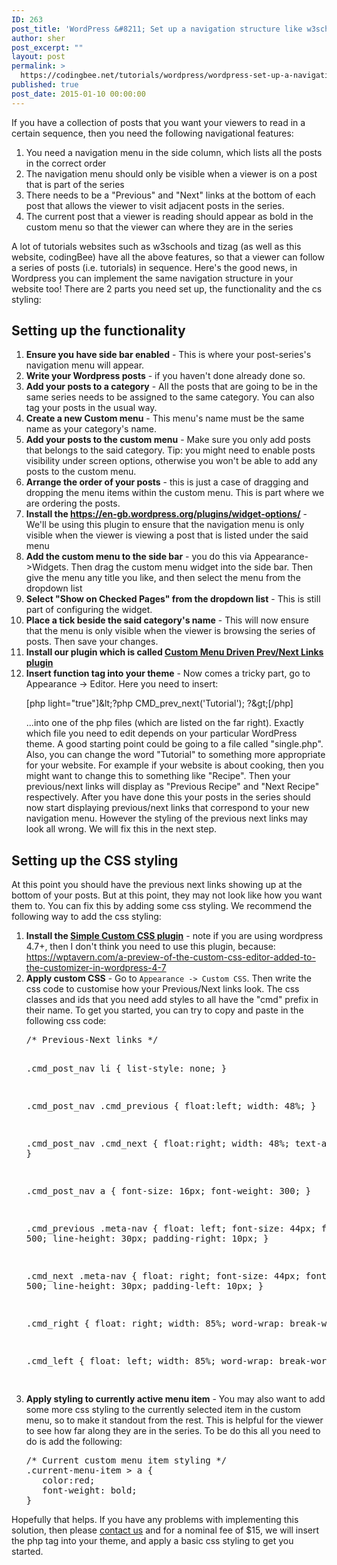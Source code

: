 ```yaml
---
ID: 263
post_title: 'WordPress &#8211; Set up a navigation structure like w3schools and tutorialspoint'
author: sher
post_excerpt: ""
layout: post
permalink: >
  https://codingbee.net/tutorials/wordpress/wordpress-set-up-a-navigation-structure-like-w3schools-and-tutorialspoint
published: true
post_date: 2015-01-10 00:00:00
---
```

If you have a collection of posts that you want your viewers to read in a certain sequence, then you need the following navigational features:
<ol>
 	<li>You need a navigation menu in the side column, which lists all the posts in the correct order</li>
 	<li>The navigation menu should only be visible when a viewer is on a post that is part of the series</li>
 	<li>There needs to be a "Previous" and "Next" links at the bottom of each post that allows the viewer to visit adjacent posts in the series.</li>
 	<li>The current post that a viewer is reading should appear as bold in the custom menu so that the viewer can where they are in the series</li>
</ol>
A lot of tutorials websites such as w3schools and tizag (as well as this website, codingBee) have all the above features, so that a viewer can follow a series of posts (i.e. tutorials) in sequence. Here's the good news, in Wordpress you can implement the same navigation structure in your website too! There are 2 parts you need set up, the functionality and the cs styling:
<h2>Setting up the functionality</h2>
<ol>
 	<li><strong>Ensure you have side bar enabled</strong> - This is where your post-series's navigation menu will appear.</li>
 	<li><strong>Write your Wordpress posts</strong> - if you haven't done already done so.</li>
 	<li><strong>Add your posts to a category</strong> - All the posts that are going to be in the same series needs to be assigned to the same category. You can also tag your posts in the usual way.</li>
 	<li><strong>Create a new Custom menu</strong> - This menu's name must be the same name as your category's name.</li>
 	<li><strong>Add your posts to the custom menu</strong> - Make sure you only add posts that belongs to the said category. Tip: you might need to enable posts visibility under screen options, otherwise you won't be able to add any posts to the custom menu.</li>
 	<li><strong>Arrange the order of your posts</strong> - this is just a case of dragging and dropping the menu items within the custom menu. This is part where we are ordering the posts.</li>
 	<li><strong>Install the <a href="https://en-gb.wordpress.org/plugins/widget-options/" target="_blank" rel="nofollow noopener">https://en-gb.wordpress.org/plugins/widget-options/</a></strong> - We'll be using this plugin to ensure that the navigation menu is only visible when the viewer is viewing a post that is listed under the said menu</li>
 	<li><strong>Add the custom menu to the side bar</strong> - you do this via Appearance-&gt;Widgets. Then drag the custom menu widget into the side bar. Then give the menu any title you like, and then select the menu from the dropdown list</li>
 	<li><strong>Select "Show on Checked Pages" from the dropdown list</strong> - This is still part of configuring the widget.</li>
 	<li><strong>Place a tick beside the said category's name</strong> - This will now ensure that the menu is only visible when the viewer is browsing the series of posts. Then save your changes.</li>
 	<li><strong>Install our plugin which is called <a href="https://wordpress.org/plugins/custom-menu-driven-prevnext-links/">Custom Menu Driven Prev/Next Links plugin</a></strong></li>
 	<li><strong>Insert function tag into your theme</strong> - Now comes a tricky part, go to Appearance -&gt; Editor. Here you need to insert:

[php light="true"]&amp;lt;?php CMD_prev_next('Tutorial'); ?&amp;gt;[/php]

...into one of the php files (which are listed on the far right). Exactly which file you need to edit depends on your particular WordPress theme. A good starting point could be going to a file called "single.php". Also, you can change the word "Tutorial" to something more appropriate for your website. For example if your website is about cooking, then you might want to change this to something like "Recipe". Then your previous/next links will display as "Previous Recipe" and "Next Recipe" respectively. After you have done this your posts in the series should now start displaying previous/next links that correspond to your new navigation menu. However the styling of the previous next links may look all wrong. We will fix this in the next step.</li>
</ol>
<h2>Setting up the CSS styling</h2>
At this point you should have the previous next links showing up at the bottom of your posts. But at this point, they may not look like how you want them to. You can fix this by adding some css styling. We recommend the following way to add the css styling:
<ol>
 	<li><strong>Install the <a href="https://wordpress.org/plugins/simple-custom-css/">Simple Custom CSS plugin</a></strong> - note if you are using wordpress 4.7+, then I don't think you need to use this plugin, because: <a href="https://wptavern.com/a-preview-of-the-custom-css-editor-added-to-the-customizer-in-wordpress-4-7">https://wptavern.com/a-preview-of-the-custom-css-editor-added-to-the-customizer-in-wordpress-4-7</a></li>
 	<li><strong>Apply custom CSS</strong> - Go to <code>Appearance -&gt; Custom CSS</code>. Then write the css code to customise how your Previous/Next links look. The css classes and ids that you need add styles to all have the "cmd" prefix in their name. To get you started, you can try to copy and paste in the following css code:
<pre>/* Previous-Next links */

.cmd_post_nav li { 
  list-style: none;
}

.cmd_post_nav .cmd_previous { 
  float:left;
  width: 48%;
}

.cmd_post_nav .cmd_next { 
  float:right;
  width: 48%;
  text-align: right;
}

.cmd_post_nav a {
  font-size: 16px;
  font-weight: 300;
}

.cmd_previous .meta-nav {
  float: left;
  font-size: 44px;
  font-weight: 500;
  line-height: 30px;
  padding-right: 10px;
}

.cmd_next .meta-nav {
  float: right;
  font-size: 44px;
  font-weight: 500;
  line-height: 30px;
  padding-left: 10px;
}

.cmd_right {
    float: right;
    width: 85%;
    word-wrap: break-word;
}

.cmd_left {
    float: left;
    width: 85%;
    word-wrap: break-word;
}

</pre>
</li>
 	<li><strong>Apply styling to currently active menu item</strong> - You may also want to add some more css styling to the currently selected item in the custom menu, so to make it standout from the rest. This is helpful for the viewer to see how far along they are in the series. To be do this all you need to do is add the following:
<pre>/* Current custom menu item styling */
.current-menu-item &gt; a {
   color:red;
   font-weight: bold;
}
</pre>
</li>
</ol>
Hopefully that helps. If you have any problems with implementing this solution, then please <a href="http://codingbee.net/contact/">contact us</a> and for a nominal fee of $15, we will insert the php tag into your theme, and apply a basic css styling to get you started.